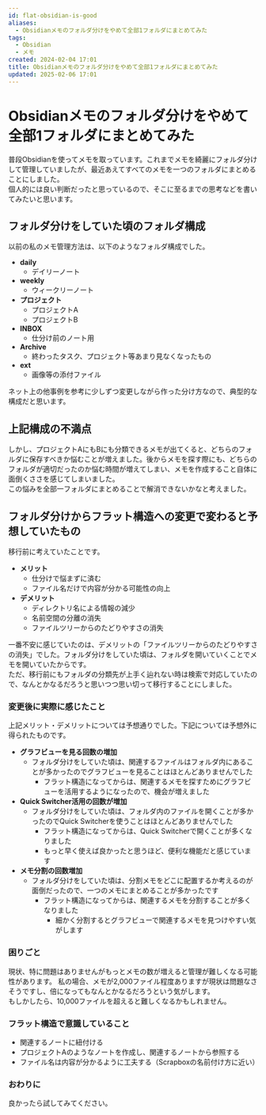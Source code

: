 ```yaml
---
id: flat-obsidian-is-good
aliases:
  - Obsidianメモのフォルダ分けをやめて全部1フォルダにまとめてみた
tags:
  - Obsidian
  - メモ
created: 2024-02-04 17:01
title: Obsidianメモのフォルダ分けをやめて全部1フォルダにまとめてみた
updated: 2025-02-06 17:01
---
```


# Obsidianメモのフォルダ分けをやめて全部1フォルダにまとめてみた

普段Obsidianを使ってメモを取っています。これまでメモを綺麗にフォルダ分けして管理していましたが、最近あえてすべてのメモを一つのフォルダにまとめることにしました。  
個人的には良い判断だったと思っているので、そこに至るまでの思考などを書いてみたいと思います。

## フォルダ分けをしていた頃のフォルダ構成

以前の私のメモ管理方法は、以下のようなフォルダ構成でした。

- **daily**
  - デイリーノート
- **weekly**
  - ウィークリーノート
- **プロジェクト**
  - プロジェクトA
  - プロジェクトB
- **INBOX**
  - 仕分け前のノート用
- **Archive**
  - 終わったタスク、プロジェクト等あまり見なくなったもの
- **ext**
  - 画像等の添付ファイル

ネット上の他事例を参考に少しずつ変更しながら作った分け方なので、典型的な構成だと思います。

## 上記構成の不満点

しかし、プロジェクトAにもBにも分類できるメモが出てくると、どちらのフォルダに保存すべきか悩むことが増えました。後からメモを探す際にも、どちらのフォルダが適切だったのか悩む時間が増えてしまい、メモを作成すること自体に面倒くささを感じてしまいました。  
この悩みを全部一フォルダにまとめることで解消できないかなと考えました。

## フォルダ分けからフラット構造への変更で変わると予想していたもの

移行前に考えていたことです。

- **メリット**
  - 仕分けで悩まずに済む
  - ファイル名だけで内容が分かる可能性の向上
- **デメリット**
  - ディレクトリ名による情報の減少
  - 名前空間の分離の消失
  - ファイルツリーからのたどりやすさの消失

一番不安に感じていたのは、デメリットの「ファイルツリーからのたどりやすさの消失」でした。フォルダ分けをしていた頃は、フォルダを開いていくことでメモを開いていたからです。  
ただ、移行前にもフォルダの分類先が上手く辿れない時は検索で対応していたので、なんとかなるだろうと思いつつ思い切って移行することにしました。

### 変更後に実際に感じたこと

上記メリット・デメリットについては予想通りでした。下記については予想外に得られたものです。

- **グラフビューを見る回数の増加**
  - フォルダ分けをしていた頃は、関連するファイルはフォルダ内にあることが多かったのでグラフビューを見ることはほとんどありませんでした
    - フラット構造になってからは、関連するメモを探すためにグラフビューを活用するようになったので、機会が増えました
- **Quick Switcher活用の回数が増加**
  - フォルダ分けをしていた頃は、フォルダ内のファイルを開くことが多かったのでQuick Switcherを使うことはほとんどありませんでした
    - フラット構造になってからは、Quick Switcherで開くことが多くなりました
    - もっと早く使えば良かったと思うほど、便利な機能だと感じています
- **メモ分割の回数増加**
  - フォルダ分けをしていた頃は、分割メモをどこに配置するか考えるのが面倒だったので、一つのメモにまとめることが多かったです
    - フラット構造になってからは、関連するメモを分割することが多くなりました
      - 細かく分割するとグラフビューで関連するメモを見つけやすい気がします

### 困りごと

現状、特に問題はありませんがもっとメモの数が増えると管理が難しくなる可能性があります。
私の場合、メモが2,000ファイル程度ありますが現状は問題なさそうですし、倍になってもなんとかなるだろうという気がします。  
もしかしたら、10,000ファイルを超えると難しくなるかもしれません。

### フラット構造で意識していること

- 関連するノートに紐付ける
- プロジェクトAのようなノートを作成し、関連するノートから参照する
- ファイル名は内容が分かるように工夫する（Scrapboxの名前付け方に近い）

### おわりに

良かったら試してみてください。
